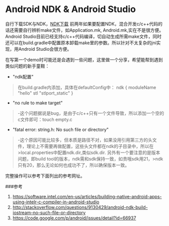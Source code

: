 # Android NDK & Android Studio #
自行下载SDK与NDK，[NDK下载](https://developer.android.com/tools/sdk/ndk/index.html)
前两年如果要配置NDK，混合开发c/c++代码的话还需要自行辨析make文件，如Application.mk, Android.mk,实在不是很方便。
Android Studio目前已经支持c/c++代码编译，切自动生成所需make文件，同时还可以在build.gradle中配置原本卸载make里的参数。所以针对不太复杂的jni实现，用Android Studio会很方便。

在写第一个demo时可能还是会遇到一些问题，这里做一个分享，希望能帮到遇到类似问题的新手童鞋：


- "ndk配置"

> 在build.gradle内添加，具体在defaultConfig中：
>       ndk {
            moduleName "hello"
            stl "stlport_static"
        }

- "no rule to make target" 

> -这个问题据说是bug，是由于c/c++只有一个文件导致，所以添加一个空的c文件即可：touch empty.c

- "fatal error: string.h: No such file or directory"

> -这个原因可能比较多，但本质是路径不对，如果没用引用第三方的头文件，理论上不需要再做配置，这些头文件都在ndk的子目录中，所以在>local.properties中配置ndk.dir,类似sdk.dir. 另外有一个要注意的是版本问题，即build tool的版本，ndk需和sdk保持一致，如贵哦sdk用21，>ndk只有20，那么无论如何也成功不了，所以确保版本一致。


完整操作可以参考下面列出的参考网址。

###参考
1. https://software.intel.com/en-us/articles/building-native-android-apps-using-intelr-c-compiler-in-android-studio
2. http://stackoverflow.com/questions/9130429/android-ndk-build-iostream-no-such-file-or-directory
3. https://code.google.com/p/android/issues/detail?id=66937
